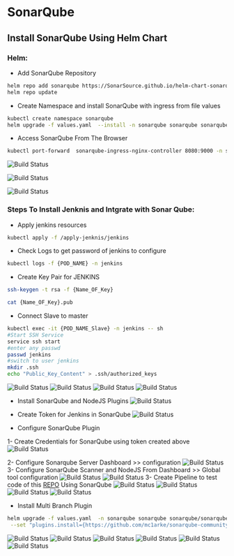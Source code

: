 # SonarQube
## Install SonarQube Using Helm Chart
### Helm:
- Add SonarQube Repository
```sh
helm repo add sonarqube https://SonarSource.github.io/helm-chart-sonarqube
helm repo update

```
- Create Namespace and install SonarQube with ingress from file values 
```sh
kubectl create namespace sonarqube
helm upgrade -f values.yaml  --install -n sonarqube sonarqube sonarqube/sonarqube
```

- Access SonarQube From The Browser
```sh 
kubectl port-forward  sonarqube-ingress-nginx-controller 8080:9000 -n sonarqube  
```
![Build Status](https://github.com/mostafahassan097/SonarQube-Task/blob/master/Imgs/1.png)

![Build Status](https://github.com/mostafahassan097/SonarQube-Task/blob/master/Imgs/2.png)

![Build Status](https://github.com/mostafahassan097/SonarQube-Task/blob/master/Imgs/3-1.png)

### Steps To Install Jenknis and Intgrate with Sonar Qube:

- Apply jenkins resources
```sh
kubectl apply -f /apply-jenknis/jenkins
```
- Check Logs to get password of jenkins to configure
```sh
kubectl logs -f {POD_NAME} -n jenkins
```
- Create Key Pair for JENKINS 
```sh
ssh-keygen -t rsa -f {Name_OF_Key}

cat {Name_OF_Key}.pub

```
- Connect Slave to master
```sh
kubectl exec -it {POD_NAME_Slave} -n jenkins -- sh 
#Start SSH Service
service ssh start 
#enter any passwd
passwd jenkins
#switch to user jenkins
mkdir .ssh
echo "Public_Key_Content" > .ssh/authorized_keys
```

![Build Status](https://github.com/mostafahassan097/SonarQube-Task/blob/master/Imgs/3.png)
![Build Status](https://github.com/mostafahassan097/SonarQube-Task/blob/master/Imgs/4.png)
![Build Status](https://github.com/mostafahassan097/SonarQube-Task/blob/master/Imgs/5.png)
![Build Status](https://github.com/mostafahassan097/SonarQube-Task/blob/master/Imgs/6.png)
- Install SonarQube and NodeJS Plugins
![Build Status](https://github.com/mostafahassan097/SonarQube-Task/blob/master/Imgs/7.png)
- Create Token for Jenkins in SonarQube
![Build Status](https://github.com/mostafahassan097/SonarQube-Task/blob/master/Imgs/8.png)

- Configure SonarQube Plugin

1- Create Credentials for  SonarQube using token created above
![Build Status](https://github.com/mostafahassan097/SonarQube-Task/blob/master/Imgs/9.png)

2-  Configure Sonarqube Server Dashboard >> configuration
![Build Status](https://github.com/mostafahassan097/SonarQube-Task/blob/master/Imgs/11.png)
3- Configure SonarQube Scanner and NodeJS  From Dashboard >> Global tool configuration
![Build Status](https://github.com/mostafahassan097/SonarQube-Task/blob/master/Imgs/12.png)
![Build Status](https://github.com/mostafahassan097/SonarQube-Task/blob/master/Imgs/17.png)
3-  Create Pipeline to test code of this  [REPO](https://github.com/mostafahassan097/NodeJs-SonarQube) Using SonarQube
![Build Status](https://github.com/mostafahassan097/SonarQube-Task/blob/master/Imgs/13.png)
![Build Status](https://github.com/mostafahassan097/SonarQube-Task/blob/master/Imgs/14.png)
![Build Status](https://github.com/mostafahassan097/SonarQube-Task/blob/master/Imgs/15.png)
![Build Status](https://github.com/mostafahassan097/SonarQube-Task/blob/master/Imgs/16.png)


- Install Multi Branch Plugin


```sh
helm upgrade -f values.yaml  -n sonarqube sonarqube sonarqube/sonarqube \
 --set "plugins.install={https://github.com/mc1arke/sonarqube-community-branch-plugin/releases/download/1.11.0/sonarqube-community-branch-plugin-1.11.0.jar}" 
```

![Build Status](https://github.com/mostafahassan097/SonarQube-Task/blob/master/Imgs/18.png)
![Build Status](https://github.com/mostafahassan097/SonarQube-Task/blob/master/Imgs/19.png)
![Build Status](https://github.com/mostafahassan097/SonarQube-Task/blob/master/Imgs/20.png)
![Build Status](https://github.com/mostafahassan097/SonarQube-Task/blob/master/Imgs/21.png)
![Build Status](https://github.com/mostafahassan097/SonarQube-Task/blob/master/Imgs/22.png)
![Build Status](https://github.com/mostafahassan097/SonarQube-Task/blob/master/Imgs/23.png)